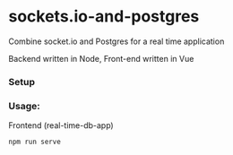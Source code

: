 # sockets.io-and-postgres
Combine socket.io and Postgres for a real time application

Backend written in Node, Front-end written in Vue

### Setup


### Usage: 

Frontend (real-time-db-app)
```
npm run serve
```